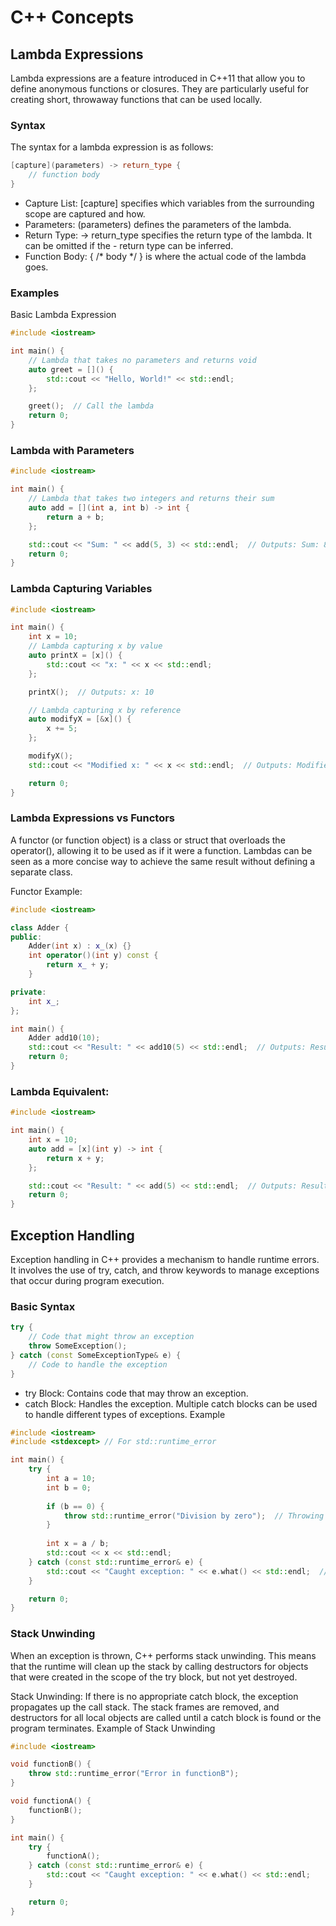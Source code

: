 # C++ Concepts

## Lambda Expressions
Lambda expressions are a feature introduced in C++11 that allow you to define anonymous functions or closures. They are particularly useful for creating short, throwaway functions that can be used locally.

### Syntax
The syntax for a lambda expression is as follows:

```cpp
[capture](parameters) -> return_type { 
    // function body 
}
```
- Capture List: [capture] specifies which variables from the surrounding scope are captured and how.
- Parameters: (parameters) defines the parameters of the lambda.
- Return Type: -> return_type specifies the return type of the lambda. It can be omitted if the - return type can be inferred.
- Function Body: { /* body */ } is where the actual code of the lambda goes.

### Examples
Basic Lambda Expression
```cpp
#include <iostream>

int main() {
    // Lambda that takes no parameters and returns void
    auto greet = []() {
        std::cout << "Hello, World!" << std::endl;
    };

    greet();  // Call the lambda
    return 0;
}
```
### Lambda with Parameters
```cpp
#include <iostream>

int main() {
    // Lambda that takes two integers and returns their sum
    auto add = [](int a, int b) -> int {
        return a + b;
    };

    std::cout << "Sum: " << add(5, 3) << std::endl;  // Outputs: Sum: 8
    return 0;
}
```
### Lambda Capturing Variables
```cpp
#include <iostream>

int main() {
    int x = 10;
    // Lambda capturing x by value
    auto printX = [x]() {
        std::cout << "x: " << x << std::endl;
    };

    printX();  // Outputs: x: 10

    // Lambda capturing x by reference
    auto modifyX = [&x]() {
        x += 5;
    };

    modifyX();
    std::cout << "Modified x: " << x << std::endl;  // Outputs: Modified x: 15

    return 0;
}
```
### Lambda Expressions vs Functors
A functor (or function object) is a class or struct that overloads the operator(), allowing it to be used as if it were a function. Lambdas can be seen as a more concise way to achieve the same result without defining a separate class.

Functor Example:

```cpp
#include <iostream>

class Adder {
public:
    Adder(int x) : x_(x) {}
    int operator()(int y) const {
        return x_ + y;
    }

private:
    int x_;
};

int main() {
    Adder add10(10);
    std::cout << "Result: " << add10(5) << std::endl;  // Outputs: Result: 15
    return 0;
}
```
### Lambda Equivalent:

```cpp
#include <iostream>

int main() {
    int x = 10;
    auto add = [x](int y) -> int {
        return x + y;
    };

    std::cout << "Result: " << add(5) << std::endl;  // Outputs: Result: 15
    return 0;
}
```
## Exception Handling
Exception handling in C++ provides a mechanism to handle runtime errors. It involves the use of try, catch, and throw keywords to manage exceptions that occur during program execution.

### Basic Syntax
```cpp
try {
    // Code that might throw an exception
    throw SomeException();
} catch (const SomeExceptionType& e) {
    // Code to handle the exception
}
```
- try Block: Contains code that may throw an exception.
- catch Block: Handles the exception. Multiple catch blocks can be used to handle different types of exceptions.
Example
```cpp
#include <iostream>
#include <stdexcept> // For std::runtime_error

int main() {
    try {
        int a = 10;
        int b = 0;
        
        if (b == 0) {
            throw std::runtime_error("Division by zero");  // Throwing an exception
        }
        
        int x = a / b;
        std::cout << x << std::endl;
    } catch (const std::runtime_error& e) {
        std::cout << "Caught exception: " << e.what() << std::endl;  // Handling the exception
    }

    return 0;
}
```
### Stack Unwinding
When an exception is thrown, C++ performs stack unwinding. This means that the runtime will clean up the stack by calling destructors for objects that were created in the scope of the try block, but not yet destroyed.

Stack Unwinding: If there is no appropriate catch block, the exception propagates up the call stack. The stack frames are removed, and destructors for all local objects are called until a catch block is found or the program terminates.
Example of Stack Unwinding

```cpp
#include <iostream>

void functionB() {
    throw std::runtime_error("Error in functionB");
}

void functionA() {
    functionB();
}

int main() {
    try {
        functionA();
    } catch (const std::runtime_error& e) {
        std::cout << "Caught exception: " << e.what() << std::endl;
    }

    return 0;
}

```